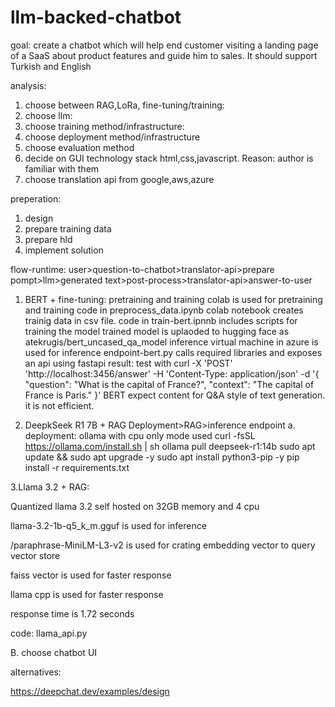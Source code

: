 # llm-backed-chatbot
goal:
create a chatbot which will help end customer visiting a landing page of a SaaS about product features and guide him to sales. It should support Turkish and English

analysis:
1. choose between RAG,LoRa, fine-tuning/training: 
3. choose llm: 
5. choose training method/infrastructure: 
7. choose deployment method/infrastructure
8. choose evaluation method
9. decide on GUI technology stack
   html,css,javascript. Reason: author is familiar with them
10. choose translation api from google,aws,azure


preperation:
1. design
2. prepare training data
3. prepare hld
4. implement solution

flow-runtime: 
user>question-to-chatbot>translator-api>prepare pompt>llm>generated text>post-process>translator-api>answer-to-user

1. BERT + fine-tuning:
   pretraining and training
      colab is used for pretraining and training
      code in preprocess_data.ipynb colab notebook creates trainig data in csv file.
      code in train-bert.ipnnb includes scripts for training the model
      trained model is uplaoded to hugging face as atekrugis/bert_uncased_qa_model
   inference
      virtual machine in azure is used for inference
      endpoint-bert.py calls required libraries and exposes an api using fastapi
   result:
      test with
         curl -X 'POST'   'http://localhost:3456/answer'   -H 'Content-Type: application/json'   -d '{
          "question": "What is the capital of France?",
          "context": "The capital of France is Paris."
        }'
      BERT expect content for Q&A style of text generation. it is not efficient.

2. DeepkSeek R1 7B + RAG
Deployment>RAG>inference endpoint
a. deployment: ollama with cpu only mode used
curl -fsSL https://ollama.com/install.sh | sh
ollama pull deepseek-r1:14b
sudo apt update && sudo apt upgrade -y
sudo apt install python3-pip -y
pip install -r requirements.txt

3.Llama 3.2 + RAG:

Quantized llama 3.2 self hosted on 32GB memory and 4 cpu

llama-3.2-1b-q5_k_m.gguf is used for inference

/paraphrase-MiniLM-L3-v2 is used for crating embedding vector to query vector store

faiss vector is used for faster response

llama cpp is used for faster response

response time is 1.72 seconds

code: llama_api.py

B. choose chatbot UI

alternatives:

https://deepchat.dev/examples/design


